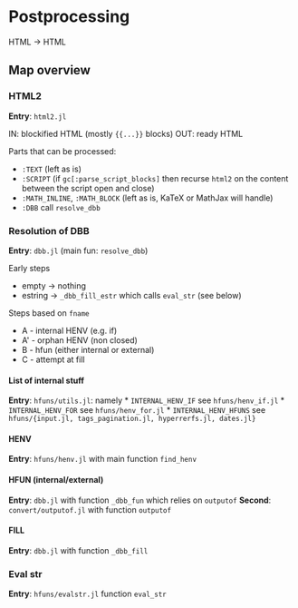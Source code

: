 # Postprocessing

HTML -> HTML

## Map overview

### HTML2

**Entry**: `html2.jl`

IN: blockified HTML (mostly `{{...}}` blocks)
OUT: ready HTML

Parts that can be processed:

* `:TEXT` (left as is)
* `:SCRIPT` (if `gc[:parse_script_blocks]` then recurse `html2` on the content between the script open and close)
* `:MATH_INLINE`, `:MATH_BLOCK` (left as is, KaTeX or MathJax will handle)
* `:DBB` call `resolve_dbb`

### Resolution of DBB

**Entry**: `dbb.jl` (main fun: `resolve_dbb`)

Early steps

* empty -> nothing
* estring -> `_dbb_fill_estr` which calls `eval_str` (see below)

Steps based on `fname` 

* A - internal HENV (e.g. if)
* A' - orphan HENV (non closed)
* B - hfun (either internal or external)
* C - attempt at fill

#### List of internal stuff

**Entry**: `hfuns/utils.jl`: namely
    * `INTERNAL_HENV_IF` see `hfuns/henv_if.jl`
    * `INTERNAL_HENV_FOR` see `hfuns/henv_for.jl`
    * `INTERNAL_HENV_HFUNS` see `hfuns/{input.jl, tags_pagination.jl, hyperrerfs.jl, dates.jl}`

#### HENV

**Entry**: `hfuns/henv.jl` with main function `find_henv`

#### HFUN (internal/external)

**Entry**: `dbb.jl` with function `_dbb_fun` which relies on `outputof`
**Second**: `convert/outputof.jl` with function `outputof`

#### FILL

**Entry**: `dbb.jl` with function `_dbb_fill` 


### Eval str

**Entry**: `hfuns/evalstr.jl` function `eval_str`
